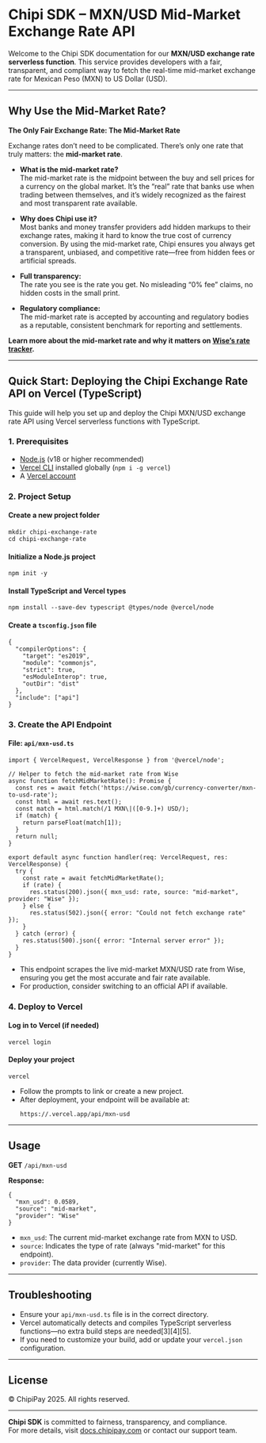 # Chipi SDK – MXN/USD Mid-Market Exchange Rate API

Welcome to the Chipi SDK documentation for our **MXN/USD exchange rate serverless function**. This service provides developers with a fair, transparent, and compliant way to fetch the real-time mid-market exchange rate for Mexican Peso (MXN) to US Dollar (USD).

---

## Why Use the Mid-Market Rate?

**The Only Fair Exchange Rate: The Mid-Market Rate**

Exchange rates don’t need to be complicated. There’s only one rate that truly matters: the **mid-market rate**.

- **What is the mid-market rate?**  
  The mid-market rate is the midpoint between the buy and sell prices for a currency on the global market. It’s the “real” rate that banks use when trading between themselves, and it’s widely recognized as the fairest and most transparent rate available. 

- **Why does Chipi use it?**  
  Most banks and money transfer providers add hidden markups to their exchange rates, making it hard to know the true cost of currency conversion. By using the mid-market rate, Chipi ensures you always get a transparent, unbiased, and competitive rate—free from hidden fees or artificial spreads.

- **Full transparency:**  
  The rate you see is the rate you get. No misleading “0% fee” claims, no hidden costs in the small print.

- **Regulatory compliance:**  
  The mid-market rate is accepted by accounting and regulatory bodies as a reputable, consistent benchmark for reporting and settlements.

**Learn more about the mid-market rate and why it matters on [Wise’s rate tracker](https://wise.com/gb/currency-converter/mxn-to-usd-rate).**

---

## Quick Start: Deploying the Chipi Exchange Rate API on Vercel (TypeScript)

This guide will help you set up and deploy the Chipi MXN/USD exchange rate API using Vercel serverless functions with TypeScript.

### 1. Prerequisites

- [Node.js](https://nodejs.org/) (v18 or higher recommended)
- [Vercel CLI](https://vercel.com/download) installed globally (`npm i -g vercel`)
- A [Vercel account](https://vercel.com/signup)

### 2. Project Setup

#### Create a new project folder

```
mkdir chipi-exchange-rate
cd chipi-exchange-rate
```

#### Initialize a Node.js project

```
npm init -y
```

#### Install TypeScript and Vercel types

```
npm install --save-dev typescript @types/node @vercel/node
```

#### Create a `tsconfig.json` file

```
{
  "compilerOptions": {
    "target": "es2019",
    "module": "commonjs",
    "strict": true,
    "esModuleInterop": true,
    "outDir": "dist"
  },
  "include": ["api"]
}
```

### 3. Create the API Endpoint

#### File: `api/mxn-usd.ts`

```
import { VercelRequest, VercelResponse } from '@vercel/node';

// Helper to fetch the mid-market rate from Wise
async function fetchMidMarketRate(): Promise {
  const res = await fetch('https://wise.com/gb/currency-converter/mxn-to-usd-rate');
  const html = await res.text();
  const match = html.match(/1 MXN\|([0-9.]+) USD/);
  if (match) {
    return parseFloat(match[1]);
  }
  return null;
}

export default async function handler(req: VercelRequest, res: VercelResponse) {
  try {
    const rate = await fetchMidMarketRate();
    if (rate) {
      res.status(200).json({ mxn_usd: rate, source: "mid-market", provider: "Wise" });
    } else {
      res.status(502).json({ error: "Could not fetch exchange rate" });
    }
  } catch (error) {
    res.status(500).json({ error: "Internal server error" });
  }
}
```

- This endpoint scrapes the live mid-market MXN/USD rate from Wise, ensuring you get the most accurate and fair rate available.
- For production, consider switching to an official API if available.

### 4. Deploy to Vercel

#### Log in to Vercel (if needed)

```
vercel login
```

#### Deploy your project

```
vercel
```

- Follow the prompts to link or create a new project.
- After deployment, your endpoint will be available at:
  ```
  https://.vercel.app/api/mxn-usd
  ```

---

## Usage

**GET** `/api/mxn-usd`

**Response:**

```
{
  "mxn_usd": 0.0589,
  "source": "mid-market",
  "provider": "Wise"
}
```

- `mxn_usd`: The current mid-market exchange rate from MXN to USD.
- `source`: Indicates the type of rate (always "mid-market" for this endpoint).
- `provider`: The data provider (currently Wise).

---

## Troubleshooting

- Ensure your `api/mxn-usd.ts` file is in the correct directory.
- Vercel automatically detects and compiles TypeScript serverless functions—no extra build steps are needed[3][4][5].
- If you need to customize your build, add or update your `vercel.json` configuration.

---

## License

© ChipiPay 2025. All rights reserved.

---

**Chipi SDK** is committed to fairness, transparency, and compliance.  
For more details, visit [docs.chipipay.com](https://docs.chipipay.com) or contact our support team.
